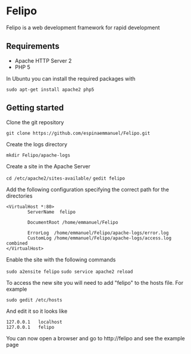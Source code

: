 Felipo
======

Felipo is a web development framework for rapid development

Requirements
------------

* Apache HTTP Server 2
* PHP 5

In Ubuntu you can install the required packages with

`sudo apt-get install apache2 php5`

Getting started
---------------

Clone the git repository

`git clone https://github.com/espinaemmanuel/Felipo.git`

Create the logs directory

`mkdir Felipo/apache-logs`

Create a site in the Apache Server

`cd /etc/apache2/sites-available/`
`gedit felipo`

Add the following configuration specifying the correct path for the directories

    <VirtualHost *:80>
            ServerName  felipo
    
            DocumentRoot /home/emmanuel/Felipo

            ErrorLog  /home/emmanuel/Felipo/apache-logs/error.log
            CustomLog /home/emmanuel/Felipo/apache-logs/access.log combined
    </VirtualHost>
    
Enable the site with the following commands

`sudo a2ensite felipo`
`sudo service apache2 reload`

To access the new site you will need to add "felipo" to the hosts file. For example

`sudo gedit /etc/hosts`

And edit it so it looks like

	127.0.0.1	localhost
	127.0.0.1	felipo

You can now open a browser and go to http://felipo and see the example page

